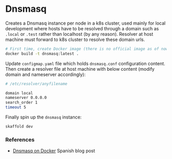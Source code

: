 # Dnsmasq

Creates a Dnsmasq instance per node in a k8s cluster, used mainly for local development where hosts have to be resolved through a domain such as `.local` or `.test` rather than localhost (by any reason). Resolver at host machine must forward to k8s cluster to resolve these domain urls.


```sh
# First time, create Docker image (there is no official image as of now)
docker build -t dnsmasq:latest .
```

Update `configmap.yaml` file which holds `dnsmasq.conf` configuration content. Then create a resolver file at host machine with below content (modify domain and nameserver accordingly):

```sh
# /etc/resolver/anyfilename

domain local
nameserver 0.0.0.0
search_order 1
timeout 5
```

Finally spin up the `dnsmasq` instance:

```sh
skaffold dev
```

### References

* [Dnsmasq on Docker](https://onthedock.github.io/post/170827-dnsmasq-en-docker/) Spanish blog post
